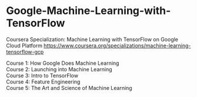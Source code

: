 # Google-Machine-Learning-with-TensorFlow
Coursera Specialization: Machine Learning with TensorFlow on Google Cloud Platform
https://www.coursera.org/specializations/machine-learning-tensorflow-gcp

Course 1: How Google Does Machine Learning <br />
Course 2: Launching into Machine Learning <br />
Course 3: Intro to TensorFlow <br />
Course 4: Feature Engineering <br />
Course 5: The Art and Science of Machine Learning

